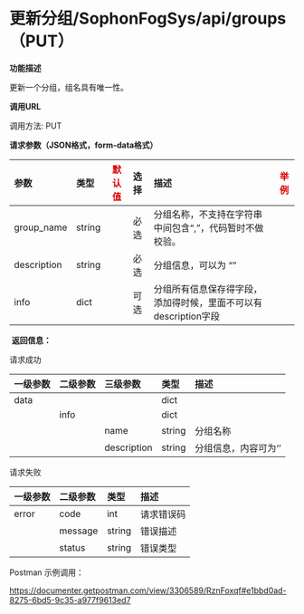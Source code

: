 # 更新分组/SophonFogSys/api/groups（PUT）

**功能描述**

更新一个分组，组名具有唯一性。

**调用URL**

调用方法: PUT

**请求参数（JSON格式，form-data格式）**

| 参数        | 类型   | <font color="#dd0000">默认值</font> | 选择 | 描述                                                         | <font color="#dd0000">举例</font> |
| :---------- | :----- | ----------------------------------- | :--- | :----------------------------------------------------------- | --------------------------------- |
| group_name  | string |                                     | 必选 | 分组名称，不支持在字符串中间包含“,”，代码暂时不做校验。      |                                   |
| description | string |                                     | 必选 | 分组信息，可以为 “”                                          |                                   |
| info        | dict   |                                     | 可选 | 分组所有信息保存得字段，添加得时候，里面不可以有description字段 |                                   |

​        **返回信息：**

请求成功

| 一级参数 | 二级参数 | 三级参数    | 类型   | 描述                 |
| :------- | :------- | :---------- | :----- | :------------------- |
| data     |          |             | dict   |                      |
|          | info     |             | dict   |                      |
|          |          | name        | string | 分组名称             |
|          |          | description | string | 分组信息，内容可为‘’ |

请求失败

| 一级参数 | 二级参数 | 类型   | 描述       |
| :------- | :------- | :----- | :--------- |
| error    | code     | int    | 请求错误码 |
|          | message  | string | 错误描述   |
|          | status   | string | 错误类型   |

Postman 示例调用：

https://documenter.getpostman.com/view/3306589/RznFoxqf#e1bbd0ad-8275-6bd5-9c35-a977f9613ed7
